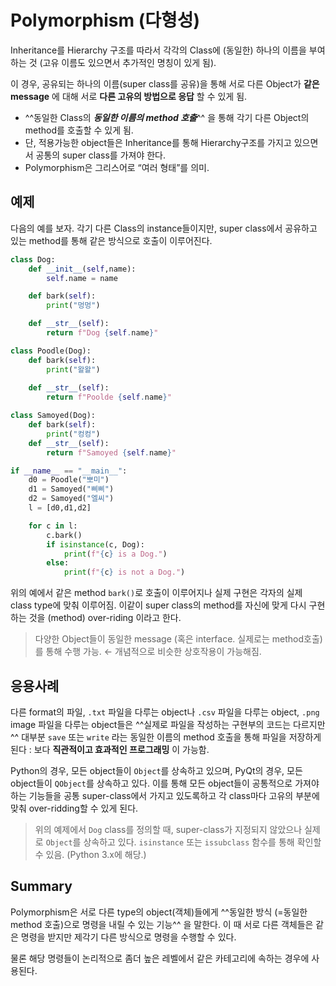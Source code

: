 # Polymorphism (다형성)

Inheritance를 Hierarchy 구조를 따라서 각각의 Class에 (동일한) 하나의 이름을 부여하는 것 (고유 이름도 있으면서 추가적인 명칭이 있게 됨).

이 경우, 공유되는 하나의 이름(super class를 공유)을 통해 서로 다른 Object가 **같은 message** 에 대해 서로 **다른 고유의 방법으로 응답** 할 수 있게 됨.

- ^^동일한 Class의 ***동일한 이름의 method 호출***^^ 을 통해 각기 다른 Object의 method를 호출할 수 있게 됨.
- 단, 적용가능한 object들은 Inheritance를 통해 Hierarchy구조를 가지고 있으면서 공통의 super class를 가져야 한다.
- Polymorphism은 그리스어로 “여러 형태”를 의미.

## 예제

다음의 예를 보자. 각기 다른 Class의 instance들이지만, super class에서 공유하고 있는 method를 통해 같은 방식으로 호출이 이루어진다.

```python
class Dog:
    def __init__(self,name):
        self.name = name

    def bark(self):
        print("멍멍")

    def __str__(self):
        return f"Dog {self.name}"

class Poodle(Dog):
    def bark(self):
        print("왈왈")
    
    def __str__(self):
        return f"Poolde {self.name}"

class Samoyed(Dog):
    def bark(self):
        print("컹컹")
    def __str__(self):
        return f"Samoyed {self.name}"

if __name__ == "__main__":
    d0 = Poodle("뽀미")
    d1 = Samoyed("삐삐")
    d2 = Samoyed("엘씨")
    l = [d0,d1,d2]

    for c in l:
        c.bark()
        if isinstance(c, Dog):
            print(f"{c} is a Dog.")
        else:
            print(f"{c} is not a Dog.")
```

위의 예에서 같은 method `bark()`로 호출이 이루어지나 실제 구현은 각자의 실제 class type에 맞춰 이루어짐. 이같이 super class의 method를 자신에 맞게 다시 구현하는 것을 (method) over-riding 이라고 한다.

> 다양한 Object들이
동일한 message (혹은 interface. 실제로는 method호출)를 통해 수행 가능. ← 개념적으로 비슷한
상호작용이 가능해짐.
>

## 응용사례

다른 format의 파일, `.txt` 파일을 다루는 object나 `.csv` 파일을 다루는 object, `.png` image 파일을 다루는 object들은 ^^실제로 파일을 작성하는 구현부의 코드는 다르지만^^ 대부분 `save` 또는 `write` 라는 동일한 이름의 method 호출을 통해 파일을 저장하게 된다 : 보다 **직관적이고 효과적인 프로그래밍** 이 가능함.  
  
Python의 경우, 모든 object들이 `Object`를 상속하고 있으며, PyQt의 경우, 모든 object들이 `QObject`를 상속하고 있다. 이를 통해 모든 object들이 공통적으로 가져야 하는 기능들을 공통 super-class에서 가지고 있도록하고 각 class마다 고유의 부분에 맞춰 over-ridding할 수 있게 된다.
  
> 위의 예제에서 `Dog` class를 정의할 때, super-class가 지정되지 않았으나 실제로 `Object`를 상속하고 있다. `isinstance` 또는 `issubclass` 함수를 통해 확인할 수 있음. (Python 3.x에 해당.)

## Summary

Polymorphism은 서로 다른 type의 object(객체)들에게 ^^동일한 방식 (=동일한 method 호출)으로 명령을 내릴 수 있는 기능^^ 을 말한다. 이 때 서로 다른 객체들은 같은 명령을 받지만 제각기 다른 방식으로 명령을 수행할 수 있다.

물론 해당 명령들이 논리적으로 좀더 높은 레벨에서 같은 카테고리에 속하는 경우에 사용된다.